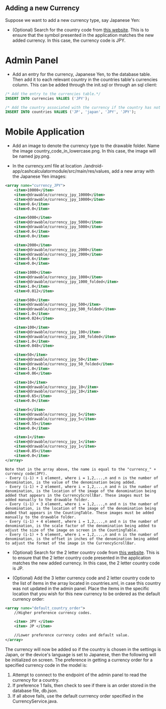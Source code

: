 ## Adding a new Currency

Suppose we want to add a new currency type, say Japanese Yen:

- (Optional) Search for the country code from [this website](https://www.currency-iso.org/dam/downloads/lists/list_one.xml). This is to ensure that the symbol presented in the application matches the new added currency. In this case, the currency code is JPY.

# Admin Panel

- Add an entry for the currency, Japanese Yen, to the database table. Then add it to each relevant country in the countries table's currencies column. This can be added through the init.sql or through an sql client:

```sql
/* Add the entry to the currencies table.*/
INSERT INTO currencies VALUES ('JPY');

/* Add the country associated with the currency if the country has not been added.*/
INSERT INTO countries VALUES ('JP', 'japan', 'JPY', 'JPY');
```

# Mobile Application

- Add an image to denote the currency type to the drawable folder. Name the image country_code_in_lowercase.png. In this case, the image will be named jpy.png.

- In the currency.xml file at location ./android-app/cashcalculatormodule/src/main/res/values, add a new array with the Japanese Yen images:

```xml
<array name="currency_JPY">
    <item>10000</item>
    <item>@drawable/currency_jpy_10000</item>
    <item>@drawable/currency_jpy_10000</item>
    <item>0.6</item>
    <item>0.0</item>

    <item>5000</item>
    <item>@drawable/currency_jpy_5000</item>
    <item>@drawable/currency_jpy_5000</item>
    <item>0.6</item>
    <item>0.0</item>

    <item>2000</item>
    <item>@drawable/currency_jpy_2000</item>
    <item>@drawable/currency_jpy_2000</item>
    <item>0.6</item>
    <item>0.0</item>

    <item>1000</item>
    <item>@drawable/currency_jpy_1000</item>
    <item>@drawable/currency_jpy_1000_folded</item>
    <item>1.0</item>
    <item>0.012</item>

    <item>500</item>
    <item>@drawable/currency_jpy_500</item>
    <item>@drawable/currency_jpy_500_folded</item>
    <item>1.0</item>
    <item>0.024</item>

    <item>100</item>
    <item>@drawable/currency_jpy_100</item>
    <item>@drawable/currency_jpy_100_folded</item>
    <item>1.0</item>
    <item>0.048</item>

    <item>50</item>
    <item>@drawable/currency_jpy_50</item>
    <item>@drawable/currency_jpy_50_folded</item>
    <item>1.0</item>
    <item>0.06</item>

    <item>10</item>
    <item>@drawable/currency_jpy_10</item>
    <item>@drawable/currency_jpy_10</item>
    <item>0.65</item>
    <item>0.0</item>

    <item>5</item>
    <item>@drawable/currency_jpy_5</item>
    <item>@drawable/currency_jpy_5</item>
    <item>0.55</item>
    <item>0.0</item>

    <item>1</item>
    <item>@drawable/currency_jpy_1</item>
    <item>@drawable/currency_jpy_1</item>
    <item>0.85</item>
    <item>0.0</item>
</array>
```

    Note that in the array above, the name is equal to the "currency_" + currency code(JPY).
    - Every (i-1) + 1 element, where i = 1,2,...,n and n is the number of denomination, is the value of the denomination being added.
    - Every (i-1) + 2 element, where i = 1,2,...,n and n is the number of denomination, is the location of the image of the denomination being added that appears in the CurrencyScrollBar. These images must be added manually to the drawable folder.
    - Every (i-1) + 3 element, where i = 1,2,...,n and n is the number of denomination, is the location of the image of the denomination being added that appears in the CountingTable. These images must be added manually to the drawable folder.
    - Every (i-1) + 4 element, where i = 1,2,...,n and n is the number of denomination, is the scale factor of the denomination being added to adjust the size of the image on screen in the CountingTable.
    - Every (i-1) + 5 element, where i = 1,2,...,n and n is the number of denomination, is the offset in inches of the denomination being added to adjust the format of the image in the CurrencyScrollBar.

- (Optional) Search for the 2 letter country code from [this website](https://www.iso.org/obp/ui/#search). This is to ensure that the 2 letter country code presented in the application matches the new added currency. In this case, the 2 letter country code is JP.

- (Optional) Add the 3 letter currency code and 2 letter country code to the list of items in the array located in countries.xml, in case this country was not updated in the admin panel. Place the items in the specific location that you wish for this new currency to be ordered as the default currency order:

```xml
<array name="default_country_order">
    //Higher preference currency codes.

    <item> JPY </item>
    <item> JP </item>

    //Lower preference currency codes and default value.
</array>
```

The currency will now be added so if the country is chosen in the settings is Japan, or the device's language is set to Japanese, then the following will be initialized on screen. The preference in getting a currency order for a specified currency code in the model is:

1. Attempt to connect to the endpoint of the admin panel to read the currency for a country.
2. If preference 1 fails, then check to see if there is an order stored in the database file, db.json.
3. If all above fails, use the default currrency order specified in the CurrencyService.java.
